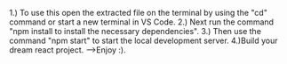 1.) To use this open the extracted file on the terminal by using the "cd" command or start a new terminal in VS Code.
2.) Next run the command "npm install to install the necessary dependencies".
3.) Then use the command "npm start" to start the local development server.
4.)Build your dream react project.
-->Enjoy :).
